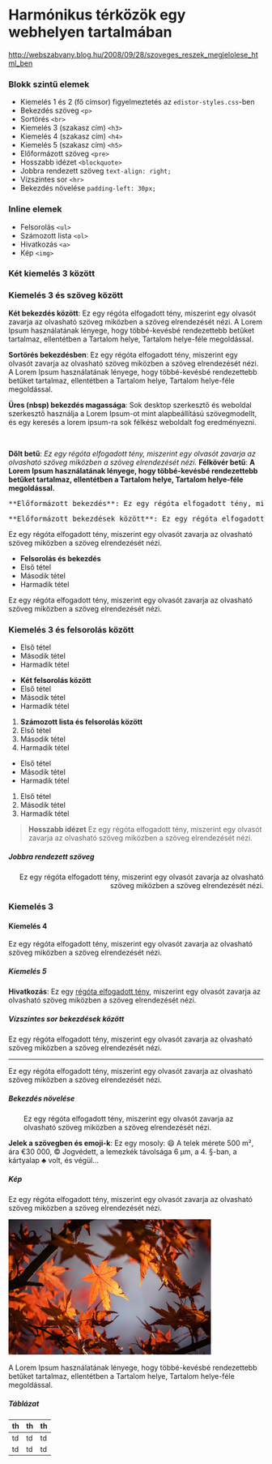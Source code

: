 # Harmónikus térközök egy webhelyen tartalmában

http://webszabvany.blog.hu/2008/09/28/szoveges_reszek_megjelolese_html_ben

### Blokk szintű elemek

- Kiemelés 1 és 2 (fő címsor) figyelmeztetés az `edistor-styles.css`-ben
- Bekezdés szöveg `<p>`
- Sortörés `<br>`
- Kiemelés 3 (szakasz cím) `<h3>`
- Kiemelés 4 (szakasz cím) `<h4>`
- Kiemelés 5 (szakasz cím) `<h5>`
- Előformázott szöveg `<pre>`
- Hosszabb idézet `<blockquote>`
- Jobbra rendezett szöveg `text-align: right;`
- Vízszintes sor `<hr>`
- Bekezdés növelése `padding-left: 30px;`

### Inline elemek

- Felsorolás `<ul>`
- Számozott lista `<ol>`
- Hivatkozás `<a>`
- Kép `<img>`

### Két kiemelés 3 között
### Kiemelés 3 és szöveg között
**Két bekezdés között**: Ez egy régóta elfogadott tény, miszerint egy olvasót zavarja az olvasható szöveg miközben a szöveg elrendezését nézi. A Lorem Ipsum használatának lényege, hogy többé-kevésbé rendezettebb betűket tartalmaz, ellentétben a Tartalom helye, Tartalom helye-féle megoldással.

**Sortörés bekezdésben**: Ez egy régóta elfogadott tény, miszerint egy olvasót zavarja az olvasható szöveg miközben a szöveg elrendezését nézi.  
A Lorem Ipsum használatának lényege, hogy többé-kevésbé rendezettebb betűket tartalmaz, ellentétben a Tartalom helye, Tartalom helye-féle megoldással.

**Üres (nbsp) bekezdés magassága**: Sok desktop szerkesztő és weboldal szerkesztő használja a Lorem Ipsum-ot mint alapbeállítású szövegmodellt, és egy keresés a lorem ipsum-ra sok félkész weboldalt fog eredményezni.

&nbsp;

**Dőlt betű**: _Ez egy régóta elfogadott tény, miszerint egy olvasót zavarja az olvasható szöveg miközben a szöveg elrendezését nézi._ **Félkövér betű**: **A Lorem Ipsum használatának lényege, hogy többé-kevésbé rendezettebb betűket tartalmaz, ellentétben a Tartalom helye, Tartalom helye-féle megoldással.**

<pre>**Előformázott bekezdés**: Ez egy régóta elfogadott tény, miszerint egy olvasót zavarja az olvasható szöveg miközben a szöveg elrendezését nézi.</pre>

<pre>**Előformázott bekezdések között**: Ez egy régóta elfogadott tény, miszerint egy olvasót zavarja az olvasható szöveg miközben a szöveg elrendezését nézi.</pre>

Ez egy régóta elfogadott tény, miszerint egy olvasót zavarja az olvasható szöveg miközben a szöveg elrendezését nézi.

- **Felsorolás és bekezdés**
- Első tétel
- Második tétel
- Harmadik tétel

Ez egy régóta elfogadott tény, miszerint egy olvasót zavarja az olvasható szöveg miközben a szöveg elrendezését nézi.

### Kiemelés 3 és felsorolás között

- Első tétel
- Második tétel
- Harmadik tétel

* **Két felsorolás között**
* Első tétel
* Második tétel
* Harmadik tétel

1. **Számozott lista és felsorolás között**
1. Első tétel
1. Második tétel
1. Harmadik tétel

- Első tétel
- Második tétel
- Harmadik tétel

1. Első tétel
1. Második tétel
1. Harmadik tétel

> **Hosszabb idézet**
> Ez egy régóta elfogadott tény, miszerint egy olvasót zavarja az olvasható szöveg miközben a szöveg elrendezését nézi.

##### Jobbra rendezett szöveg

<p style="text-align: right;">Ez egy régóta elfogadott tény, miszerint egy olvasót zavarja az olvasható szöveg miközben a szöveg elrendezését nézi.</p>

### Kiemelés 3
#### Kiemelés 4
Ez egy régóta elfogadott tény, miszerint egy olvasót zavarja az olvasható szöveg miközben a szöveg elrendezését nézi.
##### Kiemelés 5
**Hivatkozás**: Ez egy [régóta elfogadott tény](http://example.com/), miszerint egy olvasót zavarja az olvasható szöveg miközben a szöveg elrendezését nézi.

##### Vízszintes sor bekezdések között

Ez egy régóta elfogadott tény, miszerint egy olvasót zavarja az olvasható szöveg miközben a szöveg elrendezését nézi.

---

Ez egy régóta elfogadott tény, miszerint egy olvasót zavarja az olvasható szöveg miközben a szöveg elrendezését nézi.

##### Bekezdés növelése

<p style="padding-left: 30px;">Ez egy régóta elfogadott tény, miszerint egy olvasót zavarja az olvasható szöveg miközben a szöveg elrendezését nézi.</p>

**Jelek a szövegben és emoji-k**: Ez egy mosoly: 😄 A telek mérete 500&nbsp;m², ára €30&nbsp;000, ©&nbsp;Jogvédett,
a lemezkék távolsága 6&nbsp;µm, a 4. §-ban, a kártyalap ♣ volt, és végül…

##### Kép

Ez egy régóta elfogadott tény, miszerint egy olvasót zavarja az olvasható szöveg miközben a szöveg elrendezését nézi.

![őszi levelek](autumn-leaves.jpg)

A Lorem Ipsum használatának lényege, hogy többé-kevésbé rendezettebb betűket tartalmaz,
ellentétben a Tartalom helye, Tartalom helye-féle megoldással.

##### Táblázat

| th | th | th |
| -- | -- | -- |
| td | td | td |
| td | td | td |

